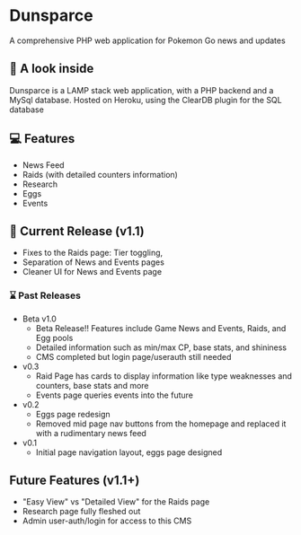# Dunsparce
A comprehensive PHP web application for Pokemon Go news and updates

## :eyes: A look inside
Dunsparce is a LAMP stack web application, with a PHP backend and a MySql database. Hosted on Heroku, using the ClearDB plugin for the SQL database

## :computer: Features
- News Feed
- Raids (with detailed counters information)
- Research
- Eggs
- Events

## :rocket: Current Release (v1.1)
- Fixes to the Raids page: Tier toggling, 
- Separation of News and Events pages
- Cleaner UI for News and Events page

### :hourglass: Past Releases
- Beta v1.0
  - Beta Release!! Features include Game News and Events, Raids, and Egg pools
  - Detailed information such as min/max CP, base stats, and shininess
  - CMS completed but login page/userauth still needed
- v0.3
  - Raid Page has cards to display information like type weaknesses and counters, base stats and more
  - Events page queries events into the future
- v0.2
  - Eggs page redesign
  - Removed mid page nav buttons from the homepage and replaced it with a rudimentary news feed
- v0.1
  - Initial page navigation layout, eggs page designed

## Future Features (v1.1+)
- "Easy View" vs "Detailed View" for the Raids page
- Research page fully fleshed out
- Admin user-auth/login for access to this CMS
